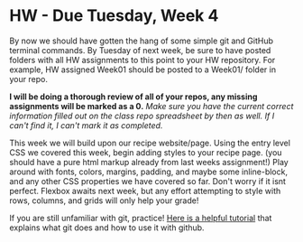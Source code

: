 # HW - Due Tuesday, Week 4

By now we should have gotten the hang of some simple git and GitHub terminal commands. By Tuesday of next week, be sure to have posted folders with all HW assignments to this point to your HW repository. For example, HW assigned Week01 should be posted to a Week01/ folder in your repo.

**I will be doing a thorough review of all of your repos, any missing assignments will be marked as a 0.** _Make sure you have the current correct information filled out on the class repo spreadsheet by then as well. If I can't find it, I can't mark it as completed._

This week we will build upon our recipe website/page. Using the entry level CSS we covered this week, begin adding styles to your recipe page. (you should have a pure html markup already from last weeks assignment!) Play around with fonts, colors, margins, padding, and maybe some inline-block, and any other CSS properties we have covered so far. Don't worry if it isnt perfect. Flexbox awaits next week, but any effort attempting to style with rows, columns, and grids will only help your grade!

If you are still unfamiliar with git, practice! [Here is a helpful tutorial](http://rogerdudler.github.io/git-guide/) that explains what git does and how to use it with github.
